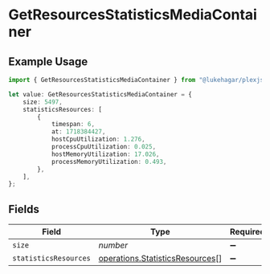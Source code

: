 # GetResourcesStatisticsMediaContainer

## Example Usage

```typescript
import { GetResourcesStatisticsMediaContainer } from "@lukehagar/plexjs/sdk/models/operations";

let value: GetResourcesStatisticsMediaContainer = {
    size: 5497,
    statisticsResources: [
        {
            timespan: 6,
            at: 1718384427,
            hostCpuUtilization: 1.276,
            processCpuUtilization: 0.025,
            hostMemoryUtilization: 17.026,
            processMemoryUtilization: 0.493,
        },
    ],
};
```

## Fields

| Field                                                                                     | Type                                                                                      | Required                                                                                  | Description                                                                               | Example                                                                                   |
| ----------------------------------------------------------------------------------------- | ----------------------------------------------------------------------------------------- | ----------------------------------------------------------------------------------------- | ----------------------------------------------------------------------------------------- | ----------------------------------------------------------------------------------------- |
| `size`                                                                                    | *number*                                                                                  | :heavy_minus_sign:                                                                        | N/A                                                                                       | 5497                                                                                      |
| `statisticsResources`                                                                     | [operations.StatisticsResources](../../../sdk/models/operations/statisticsresources.md)[] | :heavy_minus_sign:                                                                        | N/A                                                                                       |                                                                                           |